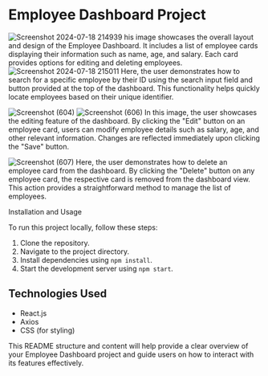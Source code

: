 
# Employee Dashboard Project

![Screenshot 2024-07-18 214939](https://github.com/user-attachments/assets/f31ddf41-c4f1-4e0e-82a2-f3bb385d6877)
his image showcases the overall layout and design of the Employee Dashboard. It includes a list of employee cards displaying their information such as name, age, and salary. Each card provides options for editing and deleting employees.
![Screenshot 2024-07-18 215011](https://github.com/user-attachments/assets/41647cfa-f2e8-4e94-9ac6-b9e9de18fbd8)
Here, the user demonstrates how to search for a specific employee by their ID using the search input field and button provided at the top of the dashboard. This functionality helps quickly locate employees based on their unique identifier.

![Screenshot (604)](https://github.com/user-attachments/assets/5a3267b6-eb12-4a3a-aa1c-63c40f25e94d)
![Screenshot (606)](https://github.com/user-attachments/assets/1d8bc3d0-6563-4327-9170-351276c1dea8)
In this image, the user showcases the editing feature of the dashboard. By clicking the "Edit" button on an employee card, users can modify employee details such as salary, age, and other relevant information. Changes are reflected immediately upon clicking the "Save" button.

![Screenshot (607)](https://github.com/user-attachments/assets/4f1ab568-9540-4116-afc1-d81d1f4e94b1)
Here, the user demonstrates how to delete an employee card from the dashboard. By clicking the "Delete" button on any employee card, the respective card is removed from the dashboard view. This action provides a straightforward method to manage the list of employees.

Installation and Usage

To run this project locally, follow these steps:

1. Clone the repository.
2. Navigate to the project directory.
3. Install dependencies using `npm install`.
4. Start the development server using `npm start`.

## Technologies Used

- React.js
- Axios
- CSS (for styling)
  
This README structure and content will help provide a clear overview of your Employee Dashboard project and guide users on how to interact with its features effectively.
